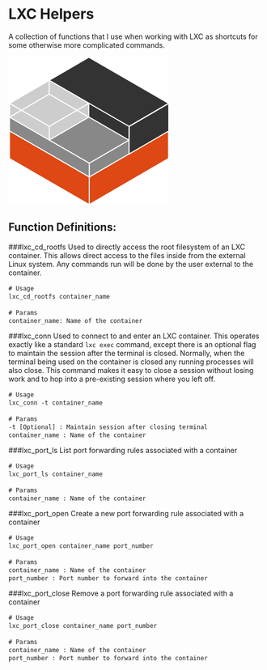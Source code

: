 # LXC Helpers
A collection of functions that I use when working with LXC as shortcuts for some otherwise more complicated commands.

![LXC Logo](https://github.com/AncientAbysswalker/Server-Scripts/blob/main/.readme/lxc.png?raw=true "LXC Logo")

## Function Definitions:
###lxc_cd_rootfs
Used to directly access the root filesystem of an LXC container. This allows direct access to the files inside from the external Linux system. Any commands run will be done by the user external to the container.

```Shell
# Usage
lxc_cd_rootfs container_name

# Params
container_name: Name of the container
```

###lxc_conn
Used to connect to and enter an LXC container. This operates exactly like a standard ```lxc exec``` command, except there is an optional flag to maintain the session after the terminal is closed. Normally, when the terminal being used on the container is closed any running processes will also close. This command makes it easy to close a session without losing work and to hop into a pre-existing session where you left off.

```Shell
# Usage
lxc_conn -t container_name

# Params
-t [Optional] : Maintain session after closing terminal
container_name : Name of the container
```

###lxc_port_ls
List port forwarding rules associated with a container

```Shell
# Usage
lxc_port_ls container_name

# Params
container_name : Name of the container
```

###lxc_port_open
Create a new port forwarding rule associated with a container

```Shell
# Usage
lxc_port_open container_name port_number

# Params
container_name : Name of the container
port_number : Port number to forward into the container
```

###lxc_port_close
Remove a port forwarding rule associated with a container

```Shell
# Usage
lxc_port_close container_name port_number

# Params
container_name : Name of the container
port_number : Port number to forward into the container
```
